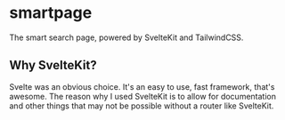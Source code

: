 # smartpage
The smart search page, powered by SvelteKit and TailwindCSS.
## Why SvelteKit?
Svelte was an obvious choice. It's an easy to use, fast framework, that's awesome.
The reason why I used SvelteKit is to allow for documentation and other things that may not be possible without a router like SvelteKit.
